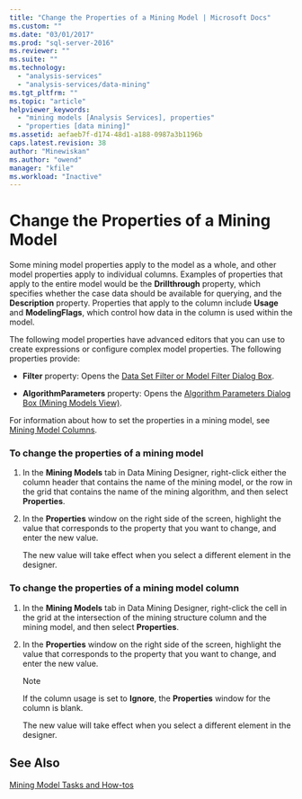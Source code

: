 ```yaml
---
title: "Change the Properties of a Mining Model | Microsoft Docs"
ms.custom: ""
ms.date: "03/01/2017"
ms.prod: "sql-server-2016"
ms.reviewer: ""
ms.suite: ""
ms.technology: 
  - "analysis-services"
  - "analysis-services/data-mining"
ms.tgt_pltfrm: ""
ms.topic: "article"
helpviewer_keywords: 
  - "mining models [Analysis Services], properties"
  - "properties [data mining]"
ms.assetid: aefaeb7f-d174-48d1-a188-0987a3b1196b
caps.latest.revision: 38
author: "Minewiskan"
ms.author: "owend"
manager: "kfile"
ms.workload: "Inactive"
---
```

# Change the Properties of a Mining Model
  Some mining model properties apply to the model as a whole, and other model properties apply to individual columns. Examples of properties that apply to the entire model would be the **Drillthrough** property, which specifies whether the case data should be available for querying, and the **Description** property. Properties that apply to the column include **Usage** and **ModelingFlags**, which control how data in the column is used within the model.  
  
 The following model properties have advanced editors that you can use to create expressions or configure complex model properties. The following properties provide:  
  
-   **Filter** property: Opens the [Data Set Filter or Model Filter Dialog Box](http://msdn.microsoft.com/library/a9602174-b7e2-4e16-8ded-dfd8eb9264d7).  
  
-   **AlgorithmParameters** property: Opens the [Algorithm Parameters Dialog Box &#40;Mining Models View&#41;](http://msdn.microsoft.com/library/57f9f6f8-8ca4-4a6e-8f18-85f0571b7060).  
  
 For information about how to set the properties in a mining model, see [Mining Model Columns](../../analysis-services/data-mining/mining-model-columns.md).  
  
### To change the properties of a mining model  
  
1.  In the **Mining Models** tab in Data Mining Designer, right-click either the column header that contains the name of the mining model, or the row in the grid that contains the name of the mining algorithm, and then select **Properties**.  
  
2.  In the **Properties** window on the right side of the screen, highlight the value that corresponds to the property that you want to change, and enter the new value.  
  
     The new value will take effect when you select a different element in the designer.  
  
### To change the properties of a mining model column  
  
1.  In the **Mining Models** tab in Data Mining Designer, right-click the cell in the grid at the intersection of the mining structure column and the mining model, and then select **Properties**.  
  
2.  In the **Properties** window on the right side of the screen, highlight the value that corresponds to the property that you want to change, and enter the new value.  
  
    > [!NOTE]  
    >  If the column usage is set to **Ignore**, the **Properties** window for the column is blank.  
  
     The new value will take effect when you select a different element in the designer.  
  
## See Also  
 [Mining Model Tasks and How-tos](../../analysis-services/data-mining/mining-model-tasks-and-how-tos.md)  
  
  
